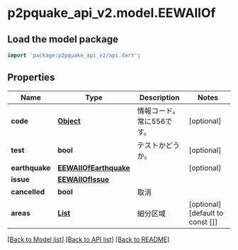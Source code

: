 # p2pquake_api_v2.model.EEWAllOf

## Load the model package
```dart
import 'package:p2pquake_api_v2/api.dart';
```

## Properties
Name | Type | Description | Notes
------------ | ------------- | ------------- | -------------
**code** | [**Object**](.md) | 情報コード。常に556です。 | [optional] 
**test** | **bool** | テストかどうか。 | [optional] 
**earthquake** | [**EEWAllOfEarthquake**](EEWAllOfEarthquake.md) |  | [optional] 
**issue** | [**EEWAllOfIssue**](EEWAllOfIssue.md) |  | 
**cancelled** | **bool** | 取消 | 
**areas** | [**List<EEWAllOfAreas>**](EEWAllOfAreas.md) | 細分区域 | [optional] [default to const []]

[[Back to Model list]](../README.md#documentation-for-models) [[Back to API list]](../README.md#documentation-for-api-endpoints) [[Back to README]](../README.md)


